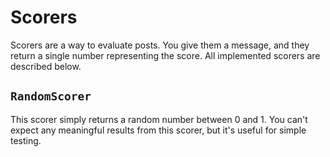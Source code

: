 # Scorers

Scorers are a way to evaluate posts.
You give them a message, and they return a single number representing the score.
All implemented scorers are described below.

## `RandomScorer`

This scorer simply returns a random number between 0 and 1.
You can't expect any meaningful results from this scorer,
but it's useful for simple testing.
